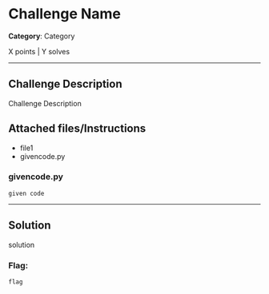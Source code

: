 # Challenge Name

**Category**: Category

X points | Y solves

----

## Challenge Description
Challenge Description

## Attached files/Instructions
* file1
* givencode.py
### givencode.py
```
given code
```

----

## Solution
solution

### Flag:
```
flag
```

